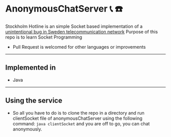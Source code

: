 # AnonymousChatServer :telephone_receiver: :phone:

Stockholm Hotline is an simple Socket based implementation of a [unintentional bug in 
Sweden telecommunication network](#reference)
Purpose of this repo is to learn Socket Programming

- Pull Request is welcomed for other languages or improvements 

----------------------

## Implemented in
- Java

----------------------

## Using the service
- So all you have to do is to clone the repo in a directory and run clientSocket file of anonymousChatServer using the following command:
    `java clientSocket` and you are off to go, you can chat anonymously.



